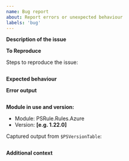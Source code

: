 ```yaml
---
name: Bug report
about: Report errors or unexpected behaviour
labels: 'bug'
---
```


**Description of the issue**

<!-- A clear and concise description of what the bug is. -->

**To Reproduce**

Steps to reproduce the issue:

```powershell

```

**Expected behaviour**

<!-- A clear and concise description of what you expected to happen. -->

**Error output**

<!-- Capture any error messages and or verbose messages with `-Verbose`. -->

```text

```

**Module in use and version:**

- Module: PSRule.Rules.Azure
- Version: **[e.g. 1.22.0]**

Captured output from `$PSVersionTable`:

```text

```

**Additional context**

<!-- Add any other context about the problem here. -->

